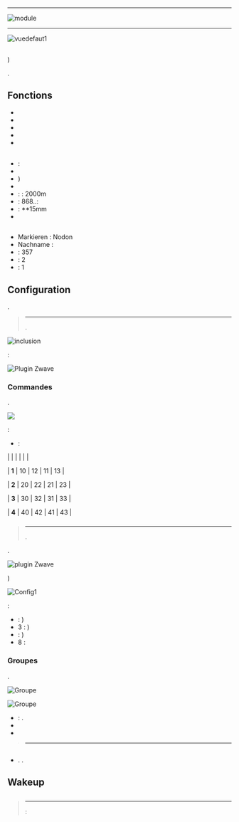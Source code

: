 # 

****

![module](images/nodon.octan/module.jpg)

****

![vuedefaut1](images/nodon.octan/vuedefaut1.jpg)

## 

)

. 

## Fonctions

-   
-   
-   
-   
-   

## 

-    : 
-   
-   )
-   
-    :  : 2000m
-    : 868..: 
-    : **15mm
-   

## 

-   Markieren : Nodon
-   Nachname : 
-    : 357
-    : 2
-    : 1

## Configuration

 [](https://doc.jeedom.com/de_DE/plugins/automation%20protocol/openzwave/).

> ****
>
> .

![inclusion](images/nodon.octan/inclusion.jpg)

 :

![Plugin Zwave](images/nodon.octan/information.jpg)

### Commandes

.

![](images/nodon.octan/commandes.jpg)

 :

-    : 


|         |           |      |     |    |

| **1**          | 10             | 12             | 11             | 13             |

| **2**          | 20             | 22             | 21             | 23             |

| **3**          | 30             | 32             | 31             | 33             |

| **4**          | 40             | 42             | 41             | 43             |


### 

> ****
>
> .

.

![ plugin Zwave](images/plugin/bouton_configuration.jpg)

)

![Config1](images/nodon.octan/config1.jpg)

 :

-    : )
-   3 : )
-    : )
-   8 : 

### Groupes

.

![Groupe](images/nodon.octan/groupe.jpg)

![Groupe](images/nodon.octan/groupe2.jpg)

-    : .
-   
-   

> ****
>
> 

## 

### 

-   . .

## Wakeup



## 

> ****
>
>  : 
